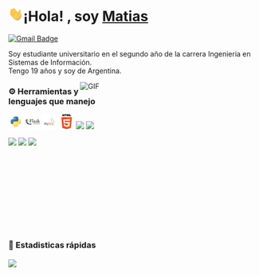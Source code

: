 <h1> <img src="https://raw.githubusercontent.com/ABSphreak/ABSphreak/master/gifs/Hi.gif" width="30px">¡Hola! , soy <a href="https://github.com/Matias0008">Matias</a> </h1>
</h1>

[![Gmail Badge](https://img.shields.io/badge/-Gmail-d14836?style=flat-square&logo=Gmail&logoColor=white&link=mailto:delmaty.03@gmail.com)](mailto:matiasdelgado159@gmail.com)


Soy estudiante universitario en el segundo año de la carrera Ingenieria en Sistemas de Información.<br>Tengo 19 años y soy de Argentina.




<img align="right" alt="GIF" src="https://raw.githubusercontent.com/rahul-jha98/rahul-jha98/main/techstack.gif" width="360px"/>
  

### ⚙️ Herramientas y lenguajes que manejo
<code><img height="30" src="https://raw.githubusercontent.com/github/explore/80688e429a7d4ef2fca1e82350fe8e3517d3494d/topics/python/python.png"></code>
<code><img height="30" src="https://raw.githubusercontent.com/github/explore/80688e429a7d4ef2fca1e82350fe8e3517d3494d/topics/flask/flask.png"></code>
<code><img height="30" src="https://raw.githubusercontent.com/github/explore/80688e429a7d4ef2fca1e82350fe8e3517d3494d/topics/mysql/mysql.png"></code>
<code><img height="30" src="https://raw.githubusercontent.com/github/explore/80688e429a7d4ef2fca1e82350fe8e3517d3494d/topics/html/html.png"></code>
<code><img height="30" src="http://3con14.biz/code/_data/js/intro/js-logo.png"></code>
<code><img height="30" src="https://raw.githubusercontent.com/jalbertsr/logo-badge-images/master/img/react_logo.png"></code>

<code><img height="30" src="https://avatars1.githubusercontent.com/u/1517864?s=200&v=4"></code>
<code><img height="30" src="https://avatars1.githubusercontent.com/u/2918581?s=200&v=4"></code>
<code><img height="30" src="https://avatars3.githubusercontent.com/u/18133?s=200&v=4"></code>

</details>


<br>
<br>
<br>
<br>
<br>
<br>
<br>


<p align="center">


<br>

### 🚀 Estadisticas rápidas
 <p></p>
<img align="center" src="https://github-readme-stats.vercel.app/api/top-langs/?username=Matias0008&theme=react&line_height=27&layout=compact" />

</p>



